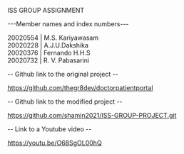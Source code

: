 ISS GROUP ASSIGNMENT 

---Member names and index numbers---

20020554  | M.S. Kariyawasam   
20020228  | A.J.U.Dakshika      
20020376  | Fernando H.H.S     
20020732  | R. V. Pabasarini      

-- Github link to the original project  --

https://github.com/thegr8dev/doctorpatientportal

-- Github link to the modified project  --

https://github.com/shamin2021/ISS-GROUP-PROJECT.git

-- Link to a Youtube video  --

https://youtu.be/O68SgOL00hQ

